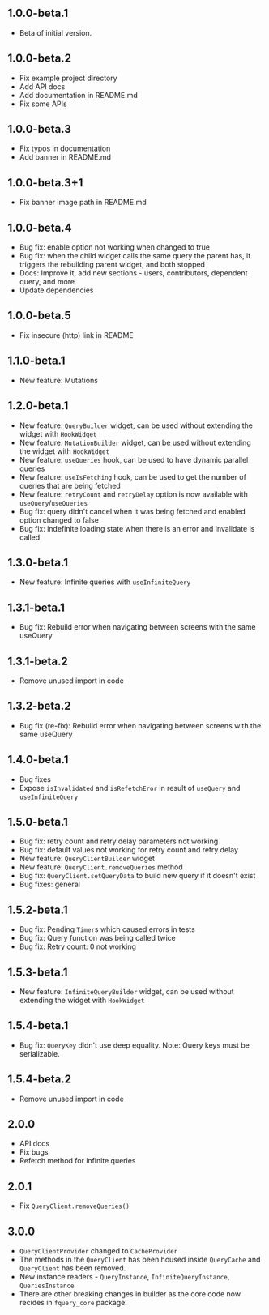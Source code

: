## 1.0.0-beta.1

- Beta of initial version.

## 1.0.0-beta.2

- Fix example project directory
- Add API docs
- Add documentation in README.md
- Fix some APIs

## 1.0.0-beta.3

- Fix typos in documentation
- Add banner in README.md

## 1.0.0-beta.3+1

- Fix banner image path in README.md

## 1.0.0-beta.4

- Bug fix: enable option not working when changed to true
- Bug fix: when the child widget calls the same query the parent has, it triggers the rebuilding parent widget, and both stopped
- Docs: Improve it, add new sections - users, contributors, dependent query, and more
- Update dependencies

## 1.0.0-beta.5

- Fix insecure (http) link in README

## 1.1.0-beta.1

- New feature: Mutations

## 1.2.0-beta.1

- New feature: `QueryBuilder` widget, can be used without extending the widget with `HookWidget`
- New feature: `MutationBuilder` widget, can be used without extending the widget with `HookWidget`
- New feature: `useQueries` hook, can be used to have dynamic parallel queries
- New feature: `useIsFetching` hook, can be used to get the number of queries that are being fetched
- New feature: `retryCount` and `retryDelay` option is now available with `useQuery`/`useQueries`
- Bug fix: query didn't cancel when it was being fetched and enabled option changed to false
- Bug fix: indefinite loading state when there is an error and invalidate is called

## 1.3.0-beta.1

- New feature: Infinite queries with `useInfiniteQuery`

## 1.3.1-beta.1

- Bug fix: Rebuild error when navigating between screens with the same useQuery

## 1.3.1-beta.2

- Remove unused import in code

## 1.3.2-beta.2

- Bug fix (re-fix): Rebuild error when navigating between screens with the same useQuery

## 1.4.0-beta.1

- Bug fixes
- Expose `isInvalidated` and `isRefetchEror` in result of `useQuery` and `useInfiniteQuery`

## 1.5.0-beta.1

- Bug fix: retry count and retry delay parameters not working
- Bug fix: default values not working for retry count and retry delay
- New feature: `QueryClientBuilder` widget
- New feature: `QueryClient.removeQueries` method
- Bug fix: `QueryClient.setQueryData` to build new query if it doesn't exist
- Bug fixes: general

## 1.5.2-beta.1

- Bug fix: Pending `Timer`s which caused errors in tests
- Bug fix: Query function was being called twice
- Bug fix: Retry count: 0 not working

## 1.5.3-beta.1

- New feature: `InfiniteQueryBuilder` widget, can be used without extending the widget with `HookWidget`

## 1.5.4-beta.1

- Bug fix: `QueryKey` didn't use deep equality. Note: Query keys must be serializable.

## 1.5.4-beta.2

- Remove unused import in code

## 2.0.0

- API docs
- Fix bugs
- Refetch method for infinite queries

## 2.0.1

- Fix `QueryClient.removeQueries()`

## 3.0.0

- `QueryClientProvider` changed to `CacheProvider`
- The methods in the `QueryClient` has been housed inside `QueryCache` and `QueryClient` has been removed.
- New instance readers - `QueryInstance`, `InfiniteQueryInstance`, `QueriesInstance`
- There are other breaking changes in builder as the core code now recides in `fquery_core` package.
